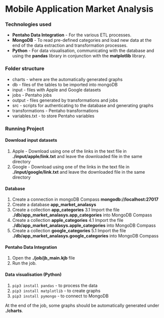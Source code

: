 # Mobile Application Market Analysis

### Technologies used
- **Pentaho Data Integration** - For the various ETL processes.
- **MongoDB** - To read pre-defined categories and load new data at the end of the data extraction and transformation processes.
- **Python** - For data visualisation, communicating with the database and using the **pandas** library in conjunction with the **matplotlib** library. 

### Folder structure
- charts - where are the automatically generated graphs
- db - files of the tables to be imported into mongoDB
- input - files with Apple and Google datasets
- jobs - Pentaho jobs
- output - files generated by transformations and jobs
- src - scripts for authenticating to the database and generating graphs
- transformations - Pentaho transformations 
- variables.txt - to store Pentaho variables

### Running Project
#### Download input datasets
1. Apple - Download using one of the links in the text file in **./input/apple/link.txt** and leave the downloaded file in the same directory
2. Google - Download using one of the links in the text file in **./input/google/link.txt** and leave the downloaded file in the same directory

#### Database
1. Create a connection in mongoDB Compass **mongodb://localhost:27017**
2. Create a database **app_market_analasys**
3. Create a collection **app_categories** 
3.1 Import the file **./db/app_market_analasys.app_categories** into MongoDB Compass
4. Create a collection **apple_categories** 
4.1 Import the file **./db/app_market_analasys.apple_categories** into MongoDB Compass
5. Create a collection **google_categories**
5.1 Import the file **./db/app_market_analasys.google_categories** into MongoDB Compass

#### Pentaho Data Integration
1. Open the **./job/jb_main.kjb** file
2. Run the job.

#### Data visualisation (Python)
1. `pip3 install pandas` - to process the data
2. `pip3 install matplotlib` - to create graphs
3. `pip3 install pymongo` - to connect to MongoDB

At the end of the job, some graphs should be automatically generated under **./charts**.
